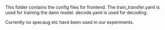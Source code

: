 This folder contains the config files for frontend.
The train_transfer.yaml is used for training the dann model.
decode.yaml is used for decoding.

Currently no specaug etc have been used in our experiments.
